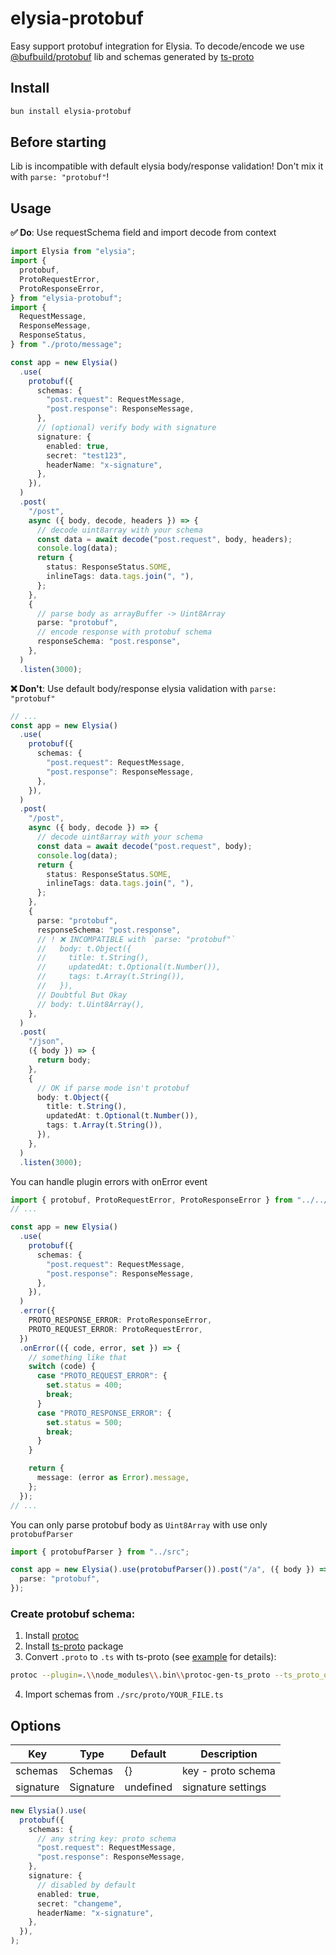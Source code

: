 # elysia-protobuf

Easy support protobuf integration for Elysia. To decode/encode we use [@bufbuild/protobuf](https://github.com/bufbuild/protobuf-es) lib and schemas generated by [ts-proto](https://github.com/stephenh/ts-proto)

## Install

```bash
bun install elysia-protobuf
```

## Before starting

Lib is incompatible with default elysia body/response validation! Don't mix it with `parse: "protobuf"`!

## Usage

**✅ Do**: Use requestSchema field and import decode from context

```ts
import Elysia from "elysia";
import {
  protobuf,
  ProtoRequestError,
  ProtoResponseError,
} from "elysia-protobuf";
import {
  RequestMessage,
  ResponseMessage,
  ResponseStatus,
} from "./proto/message";

const app = new Elysia()
  .use(
    protobuf({
      schemas: {
        "post.request": RequestMessage,
        "post.response": ResponseMessage,
      },
      // (optional) verify body with signature
      signature: {
        enabled: true,
        secret: "test123",
        headerName: "x-signature",
      },
    }),
  )
  .post(
    "/post",
    async ({ body, decode, headers }) => {
      // decode uint8array with your schema
      const data = await decode("post.request", body, headers);
      console.log(data);
      return {
        status: ResponseStatus.SOME,
        inlineTags: data.tags.join(", "),
      };
    },
    {
      // parse body as arrayBuffer -> Uint8Array
      parse: "protobuf",
      // encode response with protobuf schema
      responseSchema: "post.response",
    },
  )
  .listen(3000);
```

**❌ Don't**: Use default body/response elysia validation with `parse: "protobuf"`

```ts
// ...
const app = new Elysia()
  .use(
    protobuf({
      schemas: {
        "post.request": RequestMessage,
        "post.response": ResponseMessage,
      },
    }),
  )
  .post(
    "/post",
    async ({ body, decode }) => {
      // decode uint8array with your schema
      const data = await decode("post.request", body);
      console.log(data);
      return {
        status: ResponseStatus.SOME,
        inlineTags: data.tags.join(", "),
      };
    },
    {
      parse: "protobuf",
      responseSchema: "post.response",
      // ! ❌ INCOMPATIBLE with `parse: "protobuf"`
      //   body: t.Object({
      //     title: t.String(),
      //     updatedAt: t.Optional(t.Number()),
      //     tags: t.Array(t.String()),
      //   }),
      // Doubtful But Okay
      // body: t.Uint8Array(),
    },
  )
  .post(
    "/json",
    ({ body }) => {
      return body;
    },
    {
      // OK if parse mode isn't protobuf
      body: t.Object({
        title: t.String(),
        updatedAt: t.Optional(t.Number()),
        tags: t.Array(t.String()),
      }),
    },
  )
  .listen(3000);
```

You can handle plugin errors with onError event

```ts
import { protobuf, ProtoRequestError, ProtoResponseError } from "../../src";
// ...

const app = new Elysia()
  .use(
    protobuf({
      schemas: {
        "post.request": RequestMessage,
        "post.response": ResponseMessage,
      },
    }),
  )
  .error({
    PROTO_RESPONSE_ERROR: ProtoResponseError,
    PROTO_REQUEST_ERROR: ProtoRequestError,
  })
  .onError(({ code, error, set }) => {
    // something like that
    switch (code) {
      case "PROTO_REQUEST_ERROR": {
        set.status = 400;
        break;
      }
      case "PROTO_RESPONSE_ERROR": {
        set.status = 500;
        break;
      }
    }

    return {
      message: (error as Error).message,
    };
  });
// ...
```

You can only parse protobuf body as `Uint8Array` with use only `protobufParser`

```ts
import { protobufParser } from "../src";

const app = new Elysia().use(protobufParser()).post("/a", ({ body }) => body, {
  parse: "protobuf",
});
```

### Create protobuf schema:

1. Install [protoc](https://github.com/protocolbuffers/protobuf/releases)
2. Install [ts-proto](https://github.com/stephenh/ts-proto) package
3. Convert `.proto` to `.ts` with ts-proto (see [example](./example/) for details):

```bash
protoc --plugin=.\\node_modules\\.bin\\protoc-gen-ts_proto --ts_proto_opt=esModuleInterop=true --ts_proto_opt=importSuffix=.js --ts_proto_out=./src ./proto/*.proto
```

4. Import schemas from `./src/proto/YOUR_FILE.ts`

## Options

| Key       | Type      | Default   | Description        |
| --------- | --------- | --------- | ------------------ |
| schemas   | Schemas   | {}        | key - proto schema |
| signature | Signature | undefined | signature settings |

```ts
new Elysia().use(
  protobuf({
    schemas: {
      // any string key: proto schema
      "post.request": RequestMessage,
      "post.response": ResponseMessage,
    },
    signature: {
      // disabled by default
      enabled: true,
      secret: "changeme",
      headerName: "x-signature",
    },
  }),
);
```
